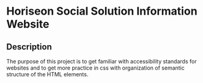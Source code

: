 
# Horiseon Social Solution Information Website

## Description

The purpose of this project is to get familiar with accessibility standards for websites and to get more practice in css with organization of semantic structure of the HTML elements.

